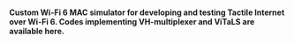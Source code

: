 #### Custom Wi-Fi 6 MAC simulator for developing and testing Tactile Internet over Wi-Fi 6. Codes implementing VH-multiplexer and ViTaLS are available here.
